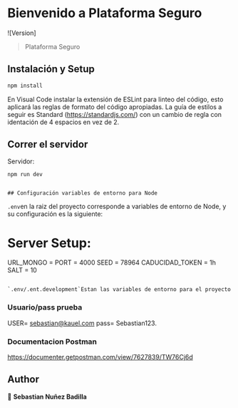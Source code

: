 # Bienvenido a Plataforma Seguro
![Version]

> Plataforma Seguro

## Instalación y Setup

```sh
npm install

```

En Visual Code instalar la extensión de ESLint para linteo del código, esto aplicará las reglas de formato del código apropiadas. La guía de estilos a seguir es Standard (https://standardjs.com/) con un cambio de regla con identación de 4 espacios en vez de 2.

## Correr el servidor
Servidor:
```
npm run dev
```


```

## Configuración variables de entorno para Node
```
`.env`en la raiz del proyecto corresponde a variables de entorno de Node, y su configuración es la siguiente:

# Server Setup:
URL_MONGO = 
PORT = 4000
SEED = 78964
CADUCIDAD_TOKEN = 1h
SALT = 10


```

`.env/.ent.development`Estan las variables de entorno para el proyecto
``` 
### Usuario/pass prueba

USER= sebastian@kauel.com
pass= Sebastian123.

### Documentacion Postman

https://documenter.getpostman.com/view/7627839/TW76Cj6d

## Author

👤 **Sebastian Nuñez Badilla**